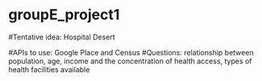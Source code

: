 # groupE_project1

#Tentative idea: Hospital Desert

#APIs to use: Google Place and Census
#Questions: relationship between population, age, income and the concentration of health access, types of health facilities available
